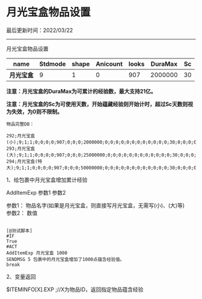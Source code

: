 # 月光宝盒物品设置 

最后更新时间：2022/03/22  

* * *

月光宝盒物品设置

| **name** | **Stdmode** | **shape** | **Anicount** | **looks** | **DuraMax** | **Sc** |
|----------|-------------|-----------|--------------|-----------|-------------|--------|
| **月光宝盒** | 9           | 1         | 0            | 907       | 2000000     | 30     |

 
**注意：月光宝盒的DuraMax为可累计的经验数，最大支持21亿。**

**注意：月光宝盒的Sc为可使用天数，开始蕴藏经验则开始计时，超过Sc天数则视为失效，为0则不限制。**
  
```
物品完整DB：

292;月光宝盒(小);9;1;1;0;0;0;0;907;0;0;0;2000000;0;0;0;0;0;0;0;0;0;0;0;0;30;0;0;0;0;0;0;0;0;0;0;0;0;0;0;0;0;0;0;0;0;0;0;0;0;0;0;0;0;0;0;0;0;0;0;0;0;0;0;0;0;0;0;0;0;0;0;0;0;0;0;0;0;0;0;0;0;0;0;0;0;0;0;0;0;0;0;0;0;5000;10;0;0;0;0;4251698
293;月光宝盒(大);9;1;1;0;0;0;0;907;0;0;0;25000000;0;0;0;0;0;0;0;0;0;0;0;0;30;0;0;0;0;0;0;0;0;0;0;0;0;0;0;0;0;0;0;0;0;0;0;0;0;0;0;0;0;0;0;0;0;0;0;0;0;0;0;0;0;0;0;0;0;0;0;0;0;0;0;0;0;0;0;0;0;0;0;0;0;0;0;0;0;0;0;0;0;5000;10;0;0;0;0;4251698
294;月光宝盒(特大);9;1;1;0;0;0;0;907;0;0;0;50000000;0;0;0;0;0;0;0;0;0;0;0;0;30;0;0;0;0;0;0;0;0;0;0;0;0;0;0;0;0;0;0;0;0;0;0;0;0;0;0;0;0;0;0;0;0;0;0;0;0;0;0;0;0;0;0;0;0;0;0;0;0;0;0;0;0;0;0;0;0;0;0;0;0;0;0;0;0;0;0;0;0;5000;10;0;0;0;0;4251698

```
  
  
1、给包裹中月光宝盒增加累计经验  
  
AddItemExp 参数1 参数2  
  
参数1： 物品名字(如果是月光宝盒，则直接写月光宝盒，无需写(小)、(大)等)  
参数2： 数值  
  
```

[@测试脚本]
#IF
True
#ACT
AddItemExp 月光宝盒 1000
SENDMSG 5 包裹中的月光宝盒增加了1000点蕴含经验值。
break
```
  
2、变量返回  
  
$ITEMINFO[X].EXP ;//X为物品ID，返回指定物品蕴含经验